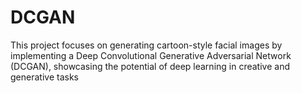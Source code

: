 # DCGAN
This project focuses on generating cartoon-style facial images by implementing a Deep Convolutional Generative Adversarial Network (DCGAN), showcasing the potential of deep learning in creative and generative tasks
